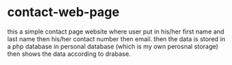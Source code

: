 # contact-web-page

this a simple contact page website where user put in his/her first name and last name then his/her contact number then email.
then the data is stored in a php database in personal database (which is my own perosnal storage)
then shows the data according to drabase.
